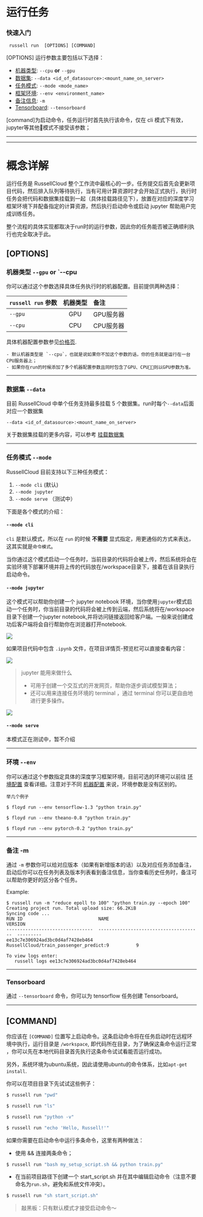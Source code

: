 # 运行任务


### 快速入门

```
 russell run  [OPTIONS] [COMMAND]
```

[OPTIONS] 运行参数主要包括以下选择：
- [机器类型](#机器类型---gpu-or---cpu): `--cpu` **or** `--gpu`
- [数据集](#数据集---data): `--data <id_of_datasource>:<mount_name_on_server>`
- [任务模式](#任务模式---mode): `--mode <mode_name>`
- [框架环境](#环境----env): `--env <environment_name>`
- [备注信息](#备注--m): `-m`
- [Tensorboard](#tensorboard): `--tensorboard`


[command]为启动命令，任务运行时首先执行该命令，仅在 cli 模式下有效，jupyter等其他模式不接受该参数；

---

<!-- toc -->

---

# 概念详解

运行任务是 RussellCloud 整个工作流中最核心的一步。任务提交后首先会更新项目代码，然后排入队列等待执行，当有可用计算资源时才会开始正式执行，执行时任务会把代码和数据集挂载到一起（具体挂载路径见下），放置在对应的深度学习框架环境下并配备指定的计算资源，然后执行启动命令或启动 jupyter 帮助用户完成训练任务。

整个流程的具体实现都取决于run时的运行参数，因此你的任务能否被正确顺利执行也完全取决于此。

## [OPTIONS]
### 机器类型 `--gpu` **or** `--cpu

你可以通过这个参数选择具体任务执行时的机器配置。目前提供两种选择：

|`russell run` 参数|机器类型|备注           |
|:------------|:--------------:|:---------------------|
|`--gpu`      |GPU             |GPU服务器|
|`--cpu`      |CPU             |CPU服务器|

具体机器配置参数参见[价格页](http://russellcloud.com/price).

    - 默认机器类型是 `--cpu`，也就是说如果你不加这个参数的话，你的任务就是运行在一台CPU服务器上；
    - 如果你在run的时候添加了多个机器配置参数且同时包含了GPU、CPU，则以GPU参数为准。

---

### 数据集 `--data`

目前 RussellCloud 中单个任务支持最多挂载 5 个数据集。run时每个`--data`后面对应一个数据集

```
--data <id_of_datasource>:<mount_name_on_server>
```


关于数据集挂载的更多内容，可以参考 [挂载数据集](/dataset/mount.md)

---

### 任务模式 `--mode`

RussellCloud 目前支持以下三种任务模式：

1. `--mode cli` (默认)
2. `--mode jupyter`
3. `--mode serve` （测试中）

下面是各个模式的介绍：

#### `--mode cli`

`cli` 是默认模式，所以在 `run` 的时候 **不需要** 显式指定，用更通俗的方式来表达，这其实就是`命令模式`。

当你通过这个模式启动一个任务时，当前目录的代码将会被上传，然后系统将会在实验环境下部署环境并将上传的代码放在/workspace目录下，接着在该目录执行启动命令。


#### `--mode jupyter`

这个模式可以帮助你创建一个 jupyter notebook 环境，当你使用`jupyter`模式启动一个任务时，你当前目录的代码将会被上传到云端，然后系统将在/workspace目录下创建一个jupyter notebook,并将访问链接返回给客户端。一般来说创建成功后客户端将会自行帮助你在浏览器打开notebook.

![](/asserts/img/run_task_02.png)

如果项目代码中包含 `.ipynb` 文件，在项目详情页-预览栏可以直接查看内容：

![](/asserts/img/run_task_01.png)

> jupyter 能用来做什么
> - 可用于创建一个交互式的开发网页，帮助你逐步调试模型算法；
> - 还可以用来连接任务环境的 terminal ，通过 terminal 你可以更自由地进行更多操作。

![](/asserts/img/run_task_03.png)


#### `--mode serve`

本模式正在测试中，暂不介绍

---

### 环境  `--env`

你可以通过这个参数指定具体的深度学习框架环境，目前可选的环境可以前往 [环境配置](./environment.md) 查看详细。注意对于不同 [机器配置](#机器类型---gpu-or---cpu) 来说，环境参数是没有区别的。

```
举几个例子

$ floyd run --env tensorflow-1.3 "python train.py"

$ floyd run --env theano-0.8 "python train.py"

$ floyd run --env pytorch-0.2 "python train.py"

```

---

### 备注 -m

通过 `-m` 参数你可以给对应版本（如果有新增版本的话）以及对应任务添加备注，启动后你可以在任务列表及版本列表看到备注信息，当你查看历史任务时，备注可以帮助你更好的区分各个任务。

Example:

```
$ russell run -m "reduce epoll to 100" "python train.py --epoch 100"
Creating project run. Total upload size: 66.2KiB
Syncing code ...
RUN ID                            NAME                                      VERSION
--------------------------------  --------------------------------------  ---------
ee13c7e306924ad3bc0d4af7428eb464  RussellCloud/train_passenger_predict:9          9

To view logs enter:
   russell logs ee13c7e306924ad3bc0d4af7428eb464
```

---

### Tensorboard

通过 `--tensorboard` 命令，你可以为 tensorflow 任务创建 Tensorboard。

---

## [COMMAND]

你应该在 `[COMMAND]` 位置写上启动命令。这条启动命令将在任务启动时在远程环境中执行，运行目录是 `/workspace`,
即代码所在目录，为了确保这条命令运行正常 ，你可以先在本地代码目录首先执行这条命令试试看能否运行成功。

另外，系统环境为ubuntu系统，因此请使用ubuntu的命令体系，比如`apt-get install`.

你可以在项目目录下先试试这些例子：

```bash
$ russell run "pwd"
```

```bash
$ russell run "ls"
```

```bash
$ russell run "python -v"
```

```bash
$ russell run "echo 'Hello, Russell!'"
```

如果你需要在启动命令中运行多条命令，这里有两种做法：

- 使用 && 连接两条命令；

```bash
$ russell run "bash my_setup_script.sh && python train.py"
```

- 在当前项目路径下创建一个 start_script.sh 并在其中编辑启动命令（注意不要命名为`run.sh`，避免和系统文件冲突）。

```bash
$ russell run "sh start_script.sh"
```

> 敲黑板：只有默认模式才接受启动命令～